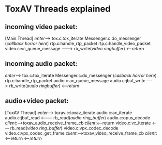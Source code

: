 
ToxAV Threads explained
=======================


incoming video packet:
----------------------
[Main Thread]
*enter*-->
    tox.c:tox_iterate
    Messenger.c:do_messenger
    (*callback horror here*)
    rtp.c:handle_rtp_packet
    rtp.c:handle_video_packet
    video.c:vc_queue_message ---> rb_write(*video ringbuffer*)
<--*return*


incoming audio packet:
----------------------
*enter*-->
    tox.c:tox_iterate
    Messenger.c:do_messenger
    (*callback horror here*)
    rtp.c:handle_rtp_packet
    audio.c:ac_queue_message
    audio.c:jbuf_write ---> rb_write(*audio ringbuffer*)
<--*return*


audio+video packet:
-------------------
[ToxAV Thread]
*enter*-->
    toxav.c:toxav_iterate
    audio.c:ac_iterate
    audio.c:jbuf_read <--- rb_read(*audio ring_buffer*)
    audio.c:opus_decode
        *client*:-->toxav_audio_receive_frame_cb
        *client*:<--return
    video.c:vc_iterate <--- rb_read(*video ring_buffer*)
    video.c:vpx_codec_decode
    video.c:vpx_codec_get_frame
        *client*:-->toxav_video_receive_frame_cb
        *client*:<--return
<--*return*


